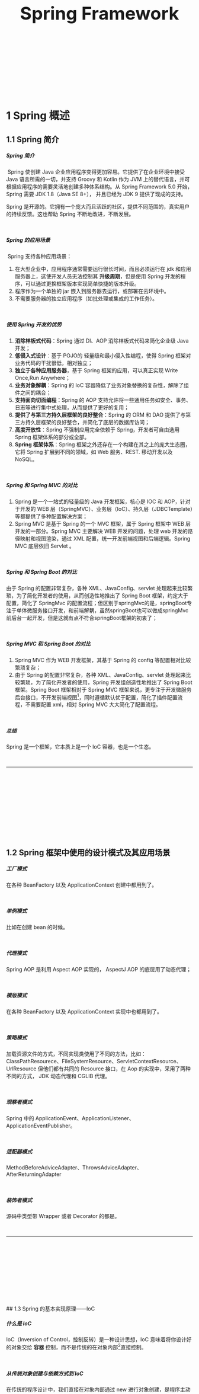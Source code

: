 <div STYLE="page-break-after: always;">
	<br>
    <br>
    <br>
    <br>
    <br>
    <br>
    <br>
    <br>
    <br>
    <br>
	<center><h3><font size="20px">
        Spring Framework
    </font></h3></center>
	<br>
    <br>
    <br>
    <br>
    <br>
    <br>
    <br>
    <br>
    <br>
    <br>
</div>

# 1	Spring 概述

## 1.1	Spring 简介

##### Spring 简介

​	Spring 使创建 Java 企业应用程序变得更加容易。它提供了在企业环境中接受 Java 语言所需的一切，并支持 Groovy 和 Kotlin 作为 JVM 上的替代语言，并可根据应用程序的需要灵活地创建多种体系结构。从 Spring Framework 5.0 开始，Spring 需要 JDK 1.8（Java SE 8+）， 并且已经为 JDK 9 提供了现成的支持。

Spring 是开源的。它拥有一个庞大而且活跃的社区，提供不同范围的，真实用户的持续反馈。这也帮助 Spring 不断地改进，不断发展。

<br>

##### Spring 的应用场景

​	Spring 支持各种应用场景：

1. 在大型企业中，应用程序通常需要运行很长时间，而且必须运行在 jdk 和应用服务器上，这使开发人员无法控制其 **升级周期**，但是使用 Spring 开发的程序，可以通过更换框架版本实现简单快捷的版本升级。
2. 程序作为一个单独的 jar 嵌入到服务器去运行，或部署在云环境中。
3. 不需要服务器的独立应用程序（如批处理或集成的工作任务）。

<br>

##### 使用 Spring 开发的优势

1. **消除样板式代码**：Spring 通过 DI、AOP 消除样板式代码来简化企业级 Java 开发；
2. **低侵入式设计**：基于 POJO的 轻量级和最小侵入性编程，使得 Spring 框架对业务代码的干扰很低，相对独立；
3. **独立于各种应用服务器**，基于 Spring 框架的应用，可以真正实现 Write Once,Run Anywhere；
4. **业务对象解耦**：Spring 的 IoC 容器降低了业务对象替换的复杂性，解除了组件之间的耦合；
5. **支持面向切面编程**：Spring 的 AOP 支持允许将一些通用任务如安全、事务、日志等进行集中式处理，从而提供了更好的复用；
6. **提供了与第三方持久层框架的良好整合**：Spring 的 ORM 和 DAO 提供了与第三方持久层框架的良好整合，并简化了底层的数据库访问；
7. **高度开放性**：Spring 不强制应用完全依赖于 Spring，开发者可自由选用 Spring 框架体系的部分或全部。
8. **Spring 框架体系**：Spring 框架之外还存在一个构建在其之上的庞大生态圈，它将 Spring 扩展到不同的领域，如 Web 服务、REST. 移动开发以及 NoSQL。

<br>

##### Spring 和 Spring MVC 的对比

1. Spring 是一个一站式的轻量级的 Java 开发框架，核心是 IOC 和 AOP，针对于开发的 WEB 层（SpringMVC）、业务层（IoC）、持久层（JDBCTemplate）等都提供了多种配置解决方案；
2. Spring MVC 是基于 Spring 的一个 MVC 框架，属于 Spring 框架中 WEB 层开发的一部分。Spring MVC 主要解决 WEB 开发的问题，处理 web 开发的路径映射和视图渲染，通过 XML 配置，统一开发前端视图和后端逻辑。Spring MVC 底层依旧 Servlet 。

<br>

##### Spring 和 Spring Boot 的对比

由于 Spring 的配置非常复杂，各种 XML、JavaConfig、servlet 处理起来比较繁琐，为了简化开发者的使用，从而创造性地推出了 Spring Boot 框架，约定大于配置，简化了 SpringMvc 的配置流程；但区别于springMvc的是，springBoot专注于单体微服务接口开发，和前端解耦，虽然springBoot也可以做成springMvc前后台一起开发，但是这就有点不符合springBoot框架的初衷了；

<br>

#####   Spring MVC 和 Spring Boot 的对比

1. Spring MVC 作为 WEB 开发框架，其基于 Spring 的 config 等配置相对比较繁琐复杂；
2. 由于 Spring 的配置非常复杂，各种 XML、JavaConfig、servlet 处理起来比较繁琐，为了简化开发者的使用，Spring 开发组创造性地推出了 Spring Boot 框架。Spring Boot 框架相对于 Spring MVC 框架来说，更专注于开发微服务后台接口，不开发前端视图[^1.1-1]，同时遵循默认优于配置，简化了插件配置流程，不需要配置 xml，相对 Spring MVC 大大简化了配置流程。

<br>

##### 总结

Spring 是一个框架，它本质上是一个 IoC 容器，也是一个生态。

<br>

---

[^1.1-1]: Spring Boot 也可以使用前后端不分离的开发模式，但是这就有点不符合 Spring Boot 框架的初衷了。

<div STYLE="page-break-after: always;"><br>
    <br>
    <br>
    <br>
    <br>
    <br>
    <br>
    <br>
    <br>
    <br></div>

## 1.2	Spring 框架中使用的设计模式及其应用场景

##### 工厂模式

在各种 BeanFactory 以及 ApplicationContext 创建中都用到了。

<br>

##### 单例模式

比如在创建 bean 的时候。

<br>

##### 代理模式

Spring AOP 是利用 Aspect AOP 实现的， AspectJ AOP 的底层用了动态代理；

<br>

##### 模版模式

在各种 BeanFactory 以及 ApplicationContext 实现中也都用到了。

<br>

##### 策略模式

加载资源文件的方式，不同实现类使用了不同的方法，比如：ClassPathResourece、FileSystemResource、ServletContextResource、 UrlResource 但他们都有共同的 Resource 接口，在 Aop 的实现中，采用了两种不同的方式， JDK 动态代理和 CGLIB 代理。

<br>

##### 观察者模式

Spring 中的 ApplicationEvent、ApplicationListener、ApplicationEventPublisher。

<br>

##### 适配器模式

MethodBeforeAdviceAdapter、ThrowsAdviceAdapter、AfterReturningAdapter

<br>

##### 装饰者模式

源码中类型带 Wrapper 或者 Decorator 的都是。

<br>

---

<div STYLE="page-break-after: always;"><br>
    <br>
    <br>
    <br>
    <br>
    <br>
    <br>
    <br>
    <br>
    <br></div>
## 1.3	Spring 的基本实现原理——IoC

##### 什么是 IoC

IoC（Inversion of Control，控制反转）是一种设计思想，IoC 意味着将你设计好的对象交给 **容器** 控制，而不是传统的在对象内部[^1.3-1]直接控制。

<br>

##### 从传统对象创建与依赖方式到 IoC

在传统的程序设计中，我们直接在对象内部通过 new 进行对象创建，是程序主动去创建依赖对象，而 IoC 是由专门的容器来进行对象的创建，即 IoC 容器来控制对象的创建。

在传统的应用程序中，我们是在对象（程序）中主动控制去直接获取依赖对象，而控制反转是由容器创建及注入依赖对象，在这个过程中，由容器查找及注入依赖对象，对象（程序）只是被动的接受依赖对象。

1. **谁控制谁**：在之前的编码过程中，都是需要什么对象自己去创建什么对象，由程序员自己来控制对象，而有了 IoC 容器之后，就会变成由 IoC 容器来控制对象；
2. **控制什么**：在实现过程中所需要的对象及需要依赖的对象；
3. **什么是反转**：在没有 IoC 容器之前我们都是在对象中主动去创建依赖的对象，而有了 IoC 之后，依赖的对象直接由 IoC 容器创建后注入到对象中，由主动创建变成了被动接受，这就是反转
4. **哪些方面被反转**：依赖的对象。

<br>

##### IoC 的实现方式

实现控制反转主要有两种方式：**依赖注入**和 **依赖查找**。两者的区别在于，前者是被动的接收对象，在类 A 的实例创建过程中即创建了依赖的B对象，通过类型或名称来判断将不同的对象注入到不同的属性中，而后者是主动索取相应类型的对象，获得依赖对象的时间也可以在代码中自由控制。

###### 依赖注入的实现方式

1. **基于接口**：实现特定接口以供外部容器注入所依赖类型的对象。
2. **基于 set 方法**：实现特定属性的 public set 方法，来让外部容器调用传入所依赖类型的对象。
3. **基于构造函数**：实现特定参数的构造函数，在新建对象时传入所依赖类型的对象。
4. **基于注解**：基于 Java 的注解功能，在私有变量前加 @Autowired 等注解，不需要显式的定义以上三种代码，便可以让外部容器传入对应的对象。该方案相当于定义了 public 的 set 方法，但是因为没有真正的 set 方法，从而不会为了实现依赖注入导致暴露了不该暴露的接口（因为 set 方法只想让容器访问来注入而并不希望其他依赖此类的对象访问）。

###### 依赖查找

依赖查找更加主动，在需要的时候通过调用框架提供的方法来获取对象，获取时需要提供相关的配置文件路径、key 等信息来确定获取对象的状态。

<br>

##### Spring 中的 Bean 是什么

在 Spring 中，构成应用程序主干并由 Spring IoC 容器管理的对象称为 Bean。**bean 是一个由 Spring IoC 容器实例化、组装和管理的对象**。实际上，Bean 是通过 **反射** 和 **代理** 创建的。可以把 Bean 理解为类的代理。

<br>

##### IoC 容器的基本实现步骤

1. **创建容器对象**：先准备一个基本的容器对象，包含一些 Map 集合，用来方便后续过程中存储具体的对象；
2. **解析配置文件和注解**：进行配置文件的读取工作和注解的解析工作；
3. **将 bean 封装到容器中**：将需要创建的 Bean 对象都封装成 BeanDefinition 对象存储在容器的 Map 集合中；
4. **完成 bean 的实例化**：容器将封装好的 BeanDefinition 对象通过反射的方式进行实例化；
5. **为 bean 的属性赋值**：进行 Bean 的初始化操作，也就是为 Bean 的属性赋值，完成 Bean 的创建。
6. **获取与使用 Bean**：通过容器获取 Bean，并用获取到的 Bean 完成业务工作；
7. **销毁 Bean**：Bean 不再使用或者容器关闭时，将对象销毁。

<br>

---

[^1.3-1]: 在主类对象或包含该对象的其他对象。

<div STYLE="page-break-after: always;"><br>
    <br>
    <br>
    <br>
    <br>
    <br>
    <br>
    <br>
    <br>
    <br></div>

# 2	Spring IOC

## 2.1	BeanFactory 和 ApplicationContext 之间的相同点与不同点

##### BeanFactory 和 ApplicationContext 简介

Spring 提供了两种不同的 IoC 容器，一个是 BeanFactory，另外一个是 ApplicationContext。其中 ApplicationContext 是 BeanFactory 的子接口。

![](img\Spring FrameworkS\2.1\1.png)

<br>

##### 主要区别

###### ApplicationContext 提供了更完整的框架功能

BeanFactory 是 Spring 中最底层的接口，包含了各种 Bean 的定义，读取 bean 配置文档，管理 bean 的加载、实例化，控制 bean 的生命周期，维护 bean 之间的依赖关系。

ApplicationContext 接口作为 BeanFactory 的派生，除了提供 BeanFactory 所具有的功能外，还提供了更完整的框架功能：

1. 继承 MessageSource，因此支持国际化。
2. 统一的资源文件访问方式。
3. 提供在监听器中注册 bean 的事件。
4. 同时加载多个配置文件。
5. 载入多个（有继承关系）上下文 ，使得每一个上下文都专注于一个特定的层次，比如应用的web层。

###### bean 的注入方式

BeanFactroy 采用延迟加载形式注入 Bean ，即只有在使用到某个 Bean 时（调用 getBean()），才对该 Bean 进行加载实例化。这导致我们无法立即发现一些可能存在的 Spring 配置问题。例如， Bean 的某一个属性无法成功注入，但是直到第一次调用 Bean 的 getBean() 方法时才会抛出异常。

ApplicationContext 在容器启动时一次性创建了所有的 Bean。如此一来，在容器启动时我们就可以发现 Spring 中存在的配置错误，有利于检查所依赖属性是否注入成功。另一方面，ApplicationContext 启动后就已经预载入所有的单例 Bean[^2.1-1]，需要 Bean 时无需要等待它们的创建。

###### 创建方式

BeanFactory 通常以编程的方式被创建，ApplicationContext 不仅可以通常编程的方式创建，还能以声明的方式创建，如使用 ContextLoader。

###### 容器扩展的实现方式

BeanFactory 和 ApplicationContext 都支持 BeanPostProcessor、BeanFactoryPostProcessor 的使用[^2.1-2]，但两者之间的区别是：BeanFactory 需要手动注册，而 ApplicationContext 则是自动注册。

<br>

##### 总结

BeanFactory 提供基本的 IOC 和 DI 功能，而 ApplicationContext 提供高级功能。BeanFactory 可用于测试和非生产使用，但 ApplicationContext 是功能更丰富的容器实现，在生产环境下优于 BeanFactory。相对于基本的 BeanFactory，ApplicationContext 的不足是占用内存空间，当应用程序配置 Bean 较多时，程序启动较慢。

<br>

---

[^2.1-1]: 这里之所以强调 Application 在容器启动时初始化的是单例 bean，是因为多例或懒加载的 Bean 不会在容器初始化时创建。
[^2.1-2]: BeanPostProcessor 和 BeanFactoryPostProcessor 是 Spring IOC 容器给我们提供的扩展接口。他们的作用主要是如果我们需要在 Spring 容器完成 Bean 的实例化、配置和其他的初始化前后添加一些自己的逻辑处理，我们就可以定义一个或者多个 BeanPostProcessor 接口的实现，然后注册到容器中。

<div STYLE="page-break-after: always;"><br>
    <br>
    <br>
    <br>
    <br>
    <br>
    <br>
    <br>
    <br>
    <br></div>
## 2.2	Spring Bean 的生命周期

##### Spring Bean 的详细生命周期

![](img/Spring FrameworkS/2.2/1.png)

1. **实例化 Bean 对象**：通过反射的方式进行对象的创建，此时的创建只是在堆空间中申请空间，属性都是默认值；
2. **设置对象属性**：给对象中的属性进行值的设置工作；
3. **检查 Aware 相关接口并设置相关依赖**：如果对象中需要引用容器内部的对象，那么需要调用 aware 接口的子类方法来进行统一的设置；
4. **BeanPostProcessor 的前置处理**：对生成的 Bean 对象进行前置的处理工作；
5. **检查是否是 InitializingBean 的子类并决定是否调用 afterPropertiesSet() 方法**：判断当前 bean 对象是否设置了 InitializingBean 接口，然后进行属性的设置等基本工作；
6. **检查是否配置有自定义的 init-method 方法**：如果当前 Bean 对象定义了初始化方法，那么在此处调用初始化方法；
7. **BeanPostProcessor 后置处理**：对生成的 Bean 对象进行后置的处理工作；
8. **注册必要的 Destruction 相关回调接口**：为了方便对象的销毁，在此处调用注销的回调接口，方便对象进行销毁操作；
9. **获取并使用 Bean 对象**：通过容器来获取对象并进行使用；
10. **是否实现 DisposableBean 接口**：判断是否实现了 DisposableBean 接口，并调用具体的方法来进行对象的销毁工作；
11. **是否配置有自定义的 destory 方法**：如果当前 Bean 对象定义了销毁方法，那么在此处调用销毁方法。

<br>

---

<div STYLE="page-break-after: always;"><br>
    <br>
    <br>
    <br>
    <br>
    <br>
    <br>
    <br>
    <br>
    <br></div>

## 2.3	Spring 支持的 bean 作用域

##### Spring 支持的 bean 的五种作用域

1. **singleton**：单例，使用该属性定义 Bean 时，IOC 容器仅创建一个 Bean 实例，IOC 容器每次返回的是同一个 Bean 实例。
2. **prototype**：原型，使用该属性定义 Bean 时，IOC容器可以创建多个Bean实例，每次返回的都是一个新的实例。
3. **request**：该属性仅对 HTTP 请求产生作用，使用该属性定义 Bean 时，每次 HTTP 请求都会创建一个新的 Bean，适用于 WebApplicationContext 环境。
4. **session**：该属性仅用于 HTTP Session，同一个 Session 共享一个 Bean 实例。 不同 Session 使用不同的实例。
5. **global-session：**该属性仅用于 HTTP Session，与 session 作用域不同的是， 所有的 Session 共享一个 Bean 实例。

<br>

---

<div STYLE="page-break-after: always;"><br>
    <br>
    <br>
    <br>
    <br>
    <br>
    <br>
    <br>
    <br>
    <br></div>

## 2.4	Spring 框架中的单例 Bean 是线程安全的么？

##### Spring 中有状态的 Bean 不是线程安全的

**Spring 框架并没有对 Bean 进行多线程的封装处理**。

所以，如果 Bean 是有状态的，那么就需要开发人员自己来保证线程安全的保证，最简单的办法就是改变 Bean 的作用域把 singleton 改成 prototype，这样每次请求 bean 对象就相当于是创建新的对象来保证线程的安全。

###### 什么是有状态

有状态就是有数据存储的功能。

###### 单例 Bean 如何解决线程安全问题

controller、service 和 dao 本身并不是线程安全的，只是调用里面的方法，而且多线程调用一个实例的方法，会在内存中复制遍历，这是自己线程的工作内存，是最安全的。

为了保证线程安全，需要注意以下三点：

1. 在进行使用的时候，最好不要在 bean 中声明任何有状态的实例变量或者类变量；
2. 如果必须声明，推荐使用 ThreadLocal 把变量变成线程私有；
3. 如果 bean 的实例变量或者类变量需要在多个线程之间共享，那么就只能使用 synchronized、lock、cas 等这些实现线程同步的方法了。

<br>

---

<div STYLE="page-break-after: always;"><br>
    <br>
    <br>
    <br>
    <br>
    <br>
    <br>
    <br>
    <br>
    <br></div>

## 2.5	什么是 Bean 的自动装配，它有哪些方式？

#####  什么是 Bean 的自动装配

指 Bean 的属性值在进行注入时，通过某种特定的规则和方式从容器中查找并设置到属性中。

<br>

##### 手动装配

默认情况下，通过 "ref" 属性手动设置，这是在项目中最常用方式。

<br>

##### Bean 的五种自动装配方式

1. byName：根据属性名称自动装配。如果一个 bean 的名称和容器中其他 bean 属性的名称相同， 将会自动装配。
2. byType：根据数据类型自动装配，如果 bean 的数据类型和容器中其它 bean 属性的数据类型相同，将会自动装配。
3. constructor：根据 Bean 的构造函数进行自动装配；
4. autodetect：如果 Bean 内部存在构造函数，使用构造函数自动装配，否则，使用按类型自动装配。
5. no：不使用自动装配，很多企业不鼓励使用自动装配，因为它会使 Bean 之间的参考依赖关系变得不清晰。

<br>

---

<div STYLE="page-break-after: always;"><br>
    <br>
    <br>
    <br>
    <br>
    <br>
    <br>
    <br>
    <br>
    <br></div>

# 3	Spring AOP

## 3.1	AOP 简介

##### 什么是 AOP 

AOP （Aspect Oriented Programming，即面向切面编程）。AOP 的主要目的是 **解耦**。

任何一个系统都是由不同的组件组成的，每个组件负责一部分特定的功能，其中很多组件与业务无关（例如日志、事务、权限等核心服务组件），却经常融入到具体的业务逻辑中，如果为每一个具体业务逻辑操作都添加这样的代码，很明显过于冗余。

因此我们需要将这些公共的代码抽象出来变成一个 **切面**，然后注入到目标对象（具体业务）中，AOP 正是基于这样的一个思路实现的。AOP 会对目标对象进行动态代理，并在调用时添加公共的逻辑，从而在不修改原代码的前提下，完成功能增强。

<br>

##### AOP 的核心概念

1. **切面（Aspect）**：指关注点模块化，这个关注点可能会横切多个对象。事务管理是企业级 Java 应用中有关横切关注点的例子。在 Spring AOP 中，切面可以使用通用类基于模式的方式（schema-based approach）或者在普通类中以 @Aspect 注解（@Aspectj 注解方式）来实现。
2. **连接点（Join point）**：在程序执行过程中某个特定的点，例如某个方法调用的时间点或者处理异常的时间点。在 Spring AOP 中,，一个连接点总是代表一个方法的执行。
3. **通知（Advice**）：在切面的某个特定的连接点上执行的动作。通知有多种类型，包括"around"、 "before"、"after”等等。许多 AOP 框架， 包括 Spring 在内，都是以拦截器作为通知模型，并维护着一个以连接点为中心的拦截器链。
4. **切点（Pointcut）**：匹配连接点的断言。通知和切点表达式相关联，并在满足这个切点的连接点上运行（例如当执行某个特定名称的方法时）。切点表达式如何和连接点匹配是 AOP 的核心，Spring 默认使用 AspectJ 切点语义。
5. **引入（Introduction）**：声明额外的方法或者某个类型的字段。Spring 允许引入新的接口（或一个对应的实现）到任何被通知的对象上。例如，可以使用引入来使 bean 实现 IsModified 接口，以简化缓存机制（在 AspectJ 社区，引入也被称为内部类型声明（inter） )。
6. **目标对象（Target objec）**：被一个或者多个切面所通知的对象。也被称作被通知对象。因为 Spring AOP 是通过运行时代理实现的，所以这个对象一定是一个被代理（proxied）的对象。
7. **AOP 代理（AOP proxy）**：AOP 框架创建的对象，用来实现切面契约（aspect contract）（包括通知方法执行等功能）。在 Spring 中， AOP 代理可以是 DK 动态代理或 CGLIB 代理。
8. **织入（Weaving）**：把切面连接到其它的应用程序类型或者对象上，并创建一个被被通知的对象的过程。这个过程可以在编译时（例如使用 AspectJ 编译器）、类加载时或运行时中完成。 Spring 和其他纯 Java AOP 框架一样，是在运行时完成织入的。

<br>

---

<div STYLE="page-break-after: always;"><br>
    <br>
    <br>
    <br>
    <br>
    <br>
    <br>
    <br>
    <br>
    <br></div>

# 4	Spring 事务

## 4.1	Spring 事务的实现原理

##### Spring 框架实现事务的两种方式

使用 Spring 框架时，有两种事务实现方式：

1. 编程式事务，**由用户自己通过代码来控制事务的处理逻辑**；
2. 声明式事务，通过 Spring 框架的 **@Transactional** 注解实现。

一般我们很少会用编程式事务，更多的是通过添加 @Transactional 注解来进行实现。

<br>

##### Spring 事务的实现原理

其实事务的操作本应该由数据库进行控制，但是为了方便用户进行业务逻辑操作，Spring 对事务功能进行了扩展。当添加 @Transactional 注解后，Spring 会把数据库事务的自动提交关闭，改为由 Spring 框架进行控制。

**Spring 的事务操作是 AOP 的一个核心体现**，当一个方法添加 @Transactional 注解之后，Spring 会基于这个类生成一个代理对象，将这个代理对象作为 Bean，当使用这个代理对象的方法的时候，如果有事务处理，那么会先把数据库事务的自动提交给关闭，然后执行具体的业务逻辑，如果执行逻辑没有出现异常,那么代理逻辑就会直接提交，如果出现任何异常情况，那么直接进行回滚操作，并且用户可以控制对哪些异常进行回滚操作。

<br>

---

<div STYLE="page-break-after: always;"><br>
    <br>
    <br>
    <br>
    <br>
    <br>
    <br>
    <br>
    <br>
    <br></div>

## 4.2	Spring 事务在什么场景下会失效

##### Spring 事务会失效的场景

1. **数据库引擎不支持事务**：比如 MySQL 的 MyISAM 引擎是不支持事务操作的，因为 Spring 事务底层还是靠数据库事务实现的；
2. **类没有被 Spring 容器管理**：事务的实现原理通过 AOP 增强通过 **动态代理** 创建的 Spring Bean ，如果类创建的对象不是 Spring Bean，那么自然无法支持事务；
3. **方法的访问修饰符不是 public**：Spring 在实现事务时会对方法的访问修饰符进行判断，如果访问修饰符不是 public，Spring 不会提供事务功能；
4. **方法内部调用（重点）**：同一个类中的方法进行内部调用（该类中的一个方法调用该类中的另一个方法），会导致事务失效。因为这个过程没有经过 Spring 的代理类（Spring  事务只有在外部调用时才会生效）；
5. **方法用 final 修饰**：动态代理无法重写被 final 修饰的方法；
6. **异常被开发者的 try...catch 捕获（重点）**：因为开发者自己捕获了异常，又没有手动抛出，所以不会触发回滚；
7. **抛出的异常类型错误（重点）**：因为 Spring 事务，默认情况下只会回滚 RuntimeException（运行时异常）和 Error（错误），对于普通的 Exception（非运行时异常），它不会回滚；
8. **在 @Transactional 中通过 rollbackFor 参数指定了回滚的异常类型**：如果在 @Transactional 中通过 rollbackFor 参数指定了需要回滚的异常类型，那么只有在方法中出现了指定类型的异常时，才会触发回滚；
9. **多线程**：只有拥有同一个数据库连接才能同时提交和回滚。如果在不同的线程，拿到的数据库连接肯定是不一样的，属于是不同的事务；
10. **错误的传播属性**：Spring 目前支持的 7 种事务传播属性中 Propagation.NEVER 和 Propagation.NOT_ SUPPORTED 不支持事务；
11. **嵌套事务全部回滚**：在嵌套事务中，如果内部事务进行了回滚，会导致没有出错的外部事务也进行回滚。

<br>

---

<div STYLE="page-break-after: always;"><br>
    <br>
    <br>
    <br>
    <br>
    <br>
    <br>
    <br>
    <br>
    <br></div>

## 4.3	Spring 的事务传播机制

##### 什么是 Spring 事务传播机制

Spring 的事务传播机制是多个事务方法相互调用时，事务在这些方法之间进行传播的方式。

<br>

##### 事务传播特性

Spring 中提供了7种不同的传播特性，来保证事务的正常执行：

1. REQUIRED：默认的传播特性，如果当前没有事务，则新建一个事务，如果当前存在事务，则加入这个事务；
2. SUPPORTS：当前存在事务，则加入当前事务，如果当前没有事务，则以非事务的方式执行；
3. MANDATORY：当前存在事务，则加入当前事务，如果当前事务不存在，则抛出异常；
4. REQUIRED_ NEW：创建一个新事务，如果当前存在事务，则挂起当前事务；
5. NOT_ SUPPORTED：以非事务方式执行，如果存在当前事务，则挂起当前事务；
6. NEVER：不使用事务，如果当前事务存在，则抛出异常；
7. NESTED：如果当前存在事务，则在嵌套事务中执行，否则 REQUIRED 的操作一样。

<br>

##### NESTED 和 REQUIRED_ NEW 的区别

REQUIRED_ NEW 是新建一个与原有事务无关的事务，而 NESTED 则是当前存在事务时会开启一个嵌套事务，在 NESTED 情况下，父事务回滚时，子事务也会回滚，而 REQUIRED_NEW 情况下，原有事务回滚，不会影响新开启的事务。

<br>

##### NESTED 和 REQUIRED 的区别

在 REQUIRED 情况下，调用方存在事务时，则被调用方和调用方使用同一个事务，那么被调用方出现异常时，由于共用一个事务，所以无论是否 catch 异常，事务都会回滚，而在 NESTED 情况下，被调用方发生异常时，调用方可以 catch 其异常，这样只有子事务回滚，父事务不会回滚。

<br>

---

<div STYLE="page-break-after: always;"><br>
    <br>
    <br>
    <br>
    <br>
    <br>
    <br>
    <br>
    <br>
    <br></div>

## 4.4	Spring 事务的隔离级别

##### Spring 事务的隔离级别

Spring 只是提供了事务的封装，在根本实现上，还是通过数据库事务实现的。所以 spring 中的事务隔离级别就是数据库的隔离级别，有以下几种：

1. read uncommitted
2. read committed
3. repeatable read
4. serializable

注意，在进行配置的时候，如果数据库和 Spring 代码中的隔离级别不同，那么以 Spring 的配置为主。

<br>

---

<div STYLE="page-break-after: always;"><br>
    <br>
    <br>
    <br>
    <br>
    <br>
    <br>
    <br>
    <br>
    <br></div>

# 5	Spring MVC

## 5.1	Spring MVC 的工作流程

##### SpingMVC 的常用组件

###### DispatcherServlet

Spring MVC 提供的前端控制器 。

**作用**：统一处理请求和响应。除此之外还是整个流程控制的中心，由 DispatcherServlet 来调用其他组件，处理用户的请求

###### HandlerMapping

Spring MVC 提供的处理器映射器。

**作用**：根据请求的 url、method 等信息来查找具体的 Handler（一般就是 Controller）。

###### HandlerAdapter

Spring MVC 提供的处理器适配器。

**作用**：根据映射器找到的处理器 Handler 信息，按照特定的规则去执行相关的处理器 Handler。注意，处理器适配器有多个。

###### Handler

处理器，注意，处理器一般就是编程人员编写的 Controller。

**作用**：在 DispatcherServlet 的控制下，Handler 对具体的用户请求进行处理

###### ViewResolver

Spring MVC 提供的视图解析器，由框架提供。

**作用**： ViewResolver 负责将 Handler 的处理结果生成 View 视图。 ViewResolver 首先根据逻辑视图名解析成物理图名，即具体的页面地址，再生成 View 视图对象，最后对 View 进行渲染将处理结果通过页面展示给用户。

###### View

视图，也就是前端展示的页面。

**作用**：View 接口的职责就是接收 model 对象、Request 对象、Response 对象，并渲染输出结果给 Response 对象。

<br>

##### SpringMVC 的工作流程

![img](img/Spring FrameworkS/2.2/2.png)

1. 用户通过浏览器发起 HttpRequest 请求，请求被 DispatcherServlet 接收；
2. DispatcherServlet 将用户请求发送给 HandlerMapping ；
3. HandlerMapping 根据请求，找到负责处理该请求的处理器，并将其封装为处理器执行链（HandlerExecutionChain），并返回给 DispatcherServlet；
4. DispatcherServlet 根据处理器执行链中的处理器，找到能够执行该处理器的 HandlerAdaptor；
5. HandlerAdaptor 调用对应的具体的 Controller；
6. Controller 将处理结果及要跳转的视图封装到一个对象 ModelAndView 中并将其返回给 HandlerAdaptor；
7. HandlerAdaptor 直接将 ModelAndView 交给 DispatcherServlet ，**至此，业务处理完毕**；
8. 业务处理完毕后，需要将处理结果展示给用户。于是 DisptcherServlet 调用 ViewResolver，将 ModelAndView 中的视图名称封装为视图对象
9. ViewResolver 将封装好的 View 对象返回给 DIspatcherServlet；
10. DispatcherServlet 调用视图对象，让其自己（View）进行渲染（将模型数据填充至视图中），生成响应对象（HttpResponse）；
11. DispatcherServlet 将响应发送给浏览器，最终结果展示在浏览器页面上。

<br>

---

<div STYLE="page-break-after: always;"><br>
    <br>
    <br>
    <br>
    <br>
    <br>
    <br>
    <br>
    <br>
    <br></div>

## 5.2	Spring MVC 的九大组件

##### Spring MVC 的九大组件

1. **HandlerMapping**：根据 request 找到相应的处理器。因为 Handler（Controller）有两种形式，一种是基于类的 Handler，另一种是基于 Method 的 Handler (也就是我们常用的配置了 @Controller 注解的类中的方法)。
2. **HandlerAdapter**：调用 Handler 的适配器。
3. **HandlerExceptionResolver**：处理异常。
4. **ViewResolver**：用来将 String 类型的视图名和 Locale 解析为 View 类型的视图。
5. **RequestToViewNameTranslator**：有的 Handler（Controller）处理完后没有设置返回类型，比如是 void 方法，这是就需要从 request 中获取 viewName
6. **LocaleResolver**：从 request 中解析出 Locale。Locale 表示一个区域，比如 zh-cn，对不同的区域的用户，显示不同的结果，这就是 i18n （Spring MVC 中有具体的拦截器 LocaleChangeInterceptor）
7. **ThemeResolver**：主题解析，更换主题，即不同的 UI,、css 等。
8. **MultipartResolver**：处理上传请求，将普通的 request 封装成 MultipartHttpServletRequest。
9. **FlashMapManager**：用于管理 FlashMap，FlashMap 用于在 redirect 重定向中传递参数。

<br>

---

<div STYLE="page-break-after: always;"><br>
    <br>
    <br>
    <br>
    <br>
    <br>
    <br>
    <br>
    <br>
    <br></div>

# 6	Spring Boot

## 6.1	Spring Boot 简介

##### 什么是 Spring Boot

​	Spring Boot 是一个基于 Spring 创建的上层应用框架，比 SSM 基于配置的项目构建方式效率要高很多。

<br>

##### 使用 Spring Boot 开发的优点

1. 内置 Tomcat 服务器，可以独立运行；
2. 约定大于配置：系统，类库，框架假定其合理的默认值，而非要求提供不必要的配置。在大部分情况下，使用框架提供的默认值会让项目运行的更快；
3. 自动配置；
4. 无代码生成和 XML 配置；
5. Actuator 应用监控。

<br>

---

<div STYLE="page-break-after: always;"><br>
    <br>
    <br>
    <br>
    <br>
    <br>
    <br>
    <br>
    <br>
    <br></div>

## 6.2	核心注解 @SpringBootApplication 与自动配置原理

##### @SpringBootApplication 简介

该注解是一个组合注解，其中包含了七个注解。

其中有四个元注解：

1. **@Target(ElementType.TYPE)**：表示当前注解可以作用于 interface、class、enum；
2. **@Retention(RetentionPolicy.RUNTIME)**：表示注解的保留策略，这里的策略是当前注解会出现在 .class 字节码文件中，并且在运行的时候可以通过反射被获得。
3. **@Documented**：表示当前注解可以被 javadoc 工具所引用。
4. **@Inherited**：表示当前注解可以被继承。

实际上，@SpringBootApplication 相当于以下三个注解的组合：

1. **@ComponentScan**：默认情况下会扫描当前包及其子包下所有被 @Component 注解修饰的 Java 类；
2. **@SpringBootConfiguration**：组合了 @Configuration 注解，说明被 @SpringBootApplication 标识的 Java 类是一个 Java 配置类；
3. **@EnableAutoConfiguration**：打开自动配置功能，从 META-INF/spring.factories 文件中加载需要自动注入的 Java 类。

<br>

##### 自动配置原理

SpringBoot 项目的启动类上有一个 @SpringBootApplication 注解， 这个注解中组合了一个 @EnableAutoConfiguration 注解，这个注解的作用就是开启自动配置。

@EnableAutoConfiguration 中又包含了一个 @Import 注解，在这个注解中引入了一个实现了 ImportSelector 接口的 AutoConfigurationImportSelector 类，在对应的 selectlmports() 方法中 **读取 META/INF 目录下的 spring.factories 文件中需要被自动配置的所有的配置类**，然后通过 META-INF 下面的 spring-autoconfigure-metadata.properties 文件做条件过滤。最后返回的就是需要自动配置的相关的对象。

<br>

---

<div STYLE="page-break-after: always;"><br>
    <br>
    <br>
    <br>
    <br>
    <br>
    <br>
    <br>
    <br>
    <br></div>

## 6.3	Spring Boot Starter

##### 什么是 Starter

Starter 是 Spring Boot 中的一个非常重要的概念，Starter 相当于模块，它能 **将模块所需的依赖整合起来** 并 **根据环境（ 条件）对模块内的 Bean 进行自动配置**。使用者只需要依赖相应功能的 Starter，无需做过多的配置和依赖，Spring Boot 就能自动扫描并加载相应的模块。做到了真正的 **开箱即用**。

<br>

##### Starter 的命名

​    官方对 Starter 项目的 jar 包定义的 artifactId 是有要求的（当然也可以不遵守）。Spring 官方 Starte r通常命名为 spring-boot-starter-{name}，例如 spring-boot-starter-web，Spring 官方建议非官方的 starter 命名应遵守 {name}-spring-boot-starter 的格式。

<br>

##### Starter 的开发步骤

1. 新建 Maven 项目，在项目的 POM 文件中定义使用的依赖；
2. 新建配置类，写好配置项和默认的配置值，指明配置项前缀；
3. 新建自动装配类，使用 @Configuration 和 @Bean 来进行自动装配；
4. 新建 spring.factories 文件，指定 Starter 的自动装配类。

<br>

---

<div STYLE="page-break-after: always;"><br>
    <br>
    <br>
    <br>
    <br>
    <br>
    <br>
    <br>
    <br>
    <br></div>

## 6.4	Spring Boot 的嵌入式服务器

##### Spring Boot 项目不需要单独的 Web 容器

可以不需要，Spring Boot 项目中我们会添加 spring-boot-starter-web 这个依赖， 而在这个依赖中内嵌了 Tomcat 容器。

<br>

##### Spring 的嵌入式服务器

在传统开发流程中，项目需要部署到一个额外的 web 服务器中才可以运行。使用 Spring Boot 的时候，在启动项目时可以直接按照 Java 应用程序的方式来启动项目，不需要额外的环境支持，也不需要额外的服务器，这是因为 SpringBoot 框架中内置了 tomcat。Spring Boot 通过 main() 方法启动容器，达到一键开发部署的方式，不需要额外的任何其他操作。

<br>

---

<div STYLE="page-break-after: always;"><br>
    <br>
    <br>
    <br>
    <br>
    <br>
    <br>
    <br>
    <br>
    <br></div>

## 6.5	Spring Boot 解决跨域问题

##### 方式一

在 SpringBoot 中我们可以通过 WebMvcConfigurer 中的 addCorsMappings() 方法，在这个方法中我们添加允许跨域的相关请求。

<br>

##### 方式二

在 Controller 上添加 @crossorigin 注解。

<br>

---

<div STYLE="page-break-after: always;"><br>
    <br>
    <br>
    <br>
    <br>
    <br>
    <br>
    <br>
    <br>
    <br></div>

## 6.6	Actuator

##### 什么是 Actuator

Spring Boot Actuator 模块提供了生产级别的功能，比如健康检查，审计，指标收集，HTTP 跟踪等，帮助我们监控和管理Spring Boot 应用。

这个模块是一个采集应用内部信息暴露给外部的模块，上述的功能都可以通过HTTP 和 JMX 访问。

因为暴露内部信息的特性，Actuator 也可以和一些外部的应用监控系统整合（Prometheus, Graphite, DataDog, Influx, Wavefront, New Relic 等）。

这些监控系统提供了出色的仪表板，图形，分析和警报，可帮助你通过一个统一友好的界面，监视和管理你的应用程序。

Actuator 使用 Micrometer 与这些外部应用程序监视系统集成。这样一来，只需很少的配置即可轻松集成外部的监控系统。

<br>

##### 	Actuator 的作用

1. 如果有服务出现了故障，定位服务
2. 对整个系统的性能做出监控
3. 统一日志管理

<br>

---

<div STYLE="page-break-after: always;"><br>
    <br>
    <br>
    <br>
    <br>
    <br>
    <br>
    <br>
    <br>
    <br></div>

## 6.7	bootstrap.yml 的作用

##### bootstrap.yml 的主要用途

bootstrap.yml 在 SpringBoot 中默认是不支持的，需要在 SpringCloud 环境下才支持，作用是在 SpringBoot 项目启动之前启动的一个父容器，该父容器可以在 Spring Boot 容器启动之前完成一些加载初始化的操作。 比如 **加载配置中心中的信息**。

<br>

---

<div STYLE="page-break-after: always;"><br>
    <br>
    <br>
    <br>
    <br>
    <br>
    <br>
    <br>
    <br>
    <br></div>

# 附录

##### 参考资料

- 主要参考资料——[2022年最新【Java经典面试题300问】面试必备，查漏补缺；多线程+spring+JVM调优+分布式+redis+算法](https://www.bilibili.com/video/BV15v4y1T7fz?p=80&spm_id_from=pageDriver&vd_source=87ed5edcdc8042ca0c34ee5bbeeda7b3) 发布于 2022/06/29；
- [1.3	Spring 的基本实现原理——IoC](#1.3	Spring 的基本实现原理——IoC)——[IOC（Inversion of Control 控制反转）](https://blog.csdn.net/weixin_40539125/article/details/103230638?spm=1001.2101.3001.6661.1&utm_medium=distribute.pc_relevant_t0.none-task-blog-2%7Edefault%7EOPENSEARCH%7ERate-1-103230638-blog-107983128.t5_download_comparev1&depth_1-utm_source=distribute.pc_relevant_t0.none-task-blog-2%7Edefault%7EOPENSEARCH%7ERate-1-103230638-blog-107983128.t5_download_comparev1&utm_relevant_index=1) 发布于 2019/11/24；
- [2.1	BeanFactory 和 ApplicationContext 之间的相同点与不同点](#2.1	BeanFactory 和 ApplicationContext 之间的相同点与不同点)——[BeanFactory和ApplicationContext有什么区别？](https://www.cnblogs.com/programb/p/12886031.html) 发布于 2020/11/30 ；
- [2.5	什么是 Bean 的自动装配，它有哪些方式？](#2.5	什么是 Bean 的自动装配，它有哪些方式？)——[Bean自动装配的5种模式](https://blog.csdn.net/u010142437/article/details/80884972) 发布于 2018/07/02 最后修改于 2022/04/18；
- [4.2	Spring 事务在什么场景下会失效](#4.2	Spring 事务在什么场景下会失效) ——[[Spring事务在哪几种情况下会失效？](https://www.cnblogs.com/yifanSJ/p/16357434.html)](https://www.cnblogs.com/yifanSJ/p/16357434.html) 发布于 2022/06/08；
- [5.1	Spring MVC 的工作流程](#5.1	Spring MVC 的工作流程)——[SpringMVC工作流程(详-小白版）](https://blog.csdn.net/weixin_53353693/article/details/124057001) 发布于 2022/04/22；

<br>

